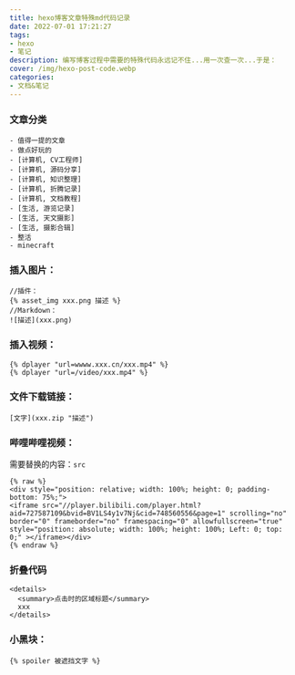 ```yaml
---
title: hexo博客文章特殊md代码记录
date: 2022-07-01 17:21:27
tags:
- hexo
- 笔记
description: 编写博客过程中需要的特殊代码永远记不住...用一次查一次...于是：
cover: /img/hexo-post-code.webp
categories: 
- 文档&笔记
---
```

### 文章分类
```
- 值得一提的文章
- 做点好玩的
- [计算机, CV工程师]
- [计算机, 源码分享]
- [计算机, 知识整理]
- [计算机, 折腾记录]
- [计算机, 文档教程]
- [生活, 游览记录]
- [生活, 天文摄影]
- [生活, 摄影合辑]
- 整活
- minecraft
```
### 插入图片：
```
//插件：
{% asset_img xxx.png 描述 %}
//Markdown：
![描述](xxx.png)
```

### 插入视频：
```
{% dplayer "url=wwww.xxx.cn/xxx.mp4" %}
{% dplayer "url=/video/xxx.mp4" %}
```

### 文件下载链接：
```
[文字](xxx.zip "描述")
```
### 哔哩哔哩视频：
需要替换的内容：`src`
```
{% raw %}
<div style="position: relative; width: 100%; height: 0; padding-bottom: 75%;">
<iframe src="//player.bilibili.com/player.html?aid=727587109&bvid=BV1LS4y1v7Nj&cid=748560556&page=1" scrolling="no" border="0" frameborder="no" framespacing="0" allowfullscreen="true" style="position: absolute; width: 100%; height: 100%; Left: 0; top: 0;" ></iframe></div>
{% endraw %}
```
### 折叠代码
```
<details>
  <summary>点击时的区域标题</summary>
  xxx
</details>
```

### 小黑块：
```
{% spoiler 被遮挡文字 %}
```
